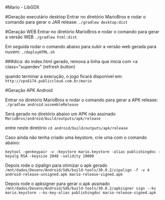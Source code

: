 #Mario - LibGDX

#Geração executário desktop
Entrar no diretório MarioBros e rodar o comando para gerar o JAR release:
`./gradlew desktop:dist`

#Geração WEB
Entrar no diretório MarioBros e rodar o comando para gerar a versão WEB
`./gradlew html:dist`

Em seguida rodar o comando abaixo para subir a versão web gerada para nuvem:
`./deployHTML.sh`

###dica: do index.html gerado, remova a linha que inicia com <a class="superdev" (refresh button)

quando terminar a execução, o jogo ficará disponível em:
`http://vps6174.publiccloud.com.br/mario`

#Geração APK Android

Entrar no diretório MarioBros e rodar o comando para gerar a APK release:
`./gradlew android:assembleRelease`

Será gerado no diretório abaixo um APK não assinado
`MarioBros/android/build/outputs/apk/release`

entre neste diretório
`cd android/build/outputs/apk/release`

Caso ainda não tenha criado uma keystore, crie uma com o comando abaixo:

`keytool -genkeypair -v -keystore mario.keystore -alias publishingdoc -keyalg RSA -keysize 2048 -validity 10000`


Depois rode o zipalign para otimizar o apk gerado
`/mnt/dados/Desenv/Android/Sdk/build-tools/30.0.2/zipalign -f -v 4 android-release-unsigned.apk mario-release-signed.apk`

Depois rode o apksigner para gerar o apk assinado
`/mnt/dados/Desenv/Android/Sdk/build-tools/30.0.2/apksigner sign --ks mario.keystore --ks-key-alias publishingdoc mario-release-signed.apk`
